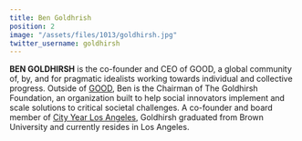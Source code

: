 ```yaml
---
title: Ben Goldhrish
position: 2
image: "/assets/files/1013/goldhirsh.jpg"
twitter_username: goldhirsh
---
```


**BEN GOLDHIRSH** is the co\-founder and CEO of GOOD, a global community of, by, and for pragmatic idealists working towards individual and collective progress. Outside of [GOOD](http://GOOD.is), Ben is the Chairman of The Goldhirsh Foundation, an organization built to help social innovators implement and scale solutions to critical societal challenges. A co\-founder and board member of [City Year Los Angeles](http://www.cityyear.org/losangeles), Goldhirsh graduated from Brown University and currently resides in Los Angeles.
